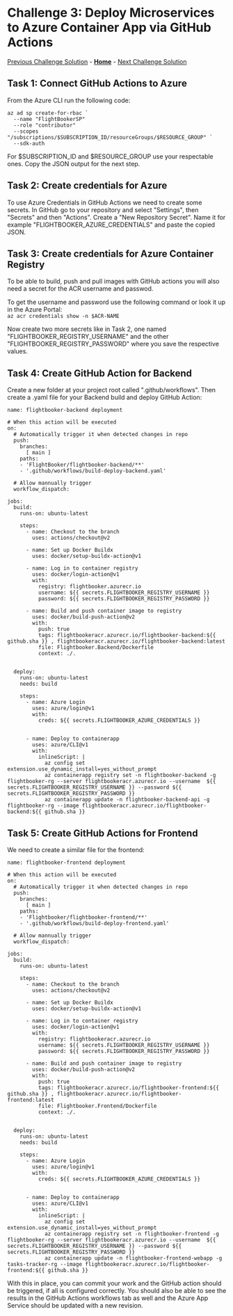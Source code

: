 # Challenge 3: Deploy Microservices to Azure Container App via GitHub Actions

[Previous Challenge Solution](02-Azure-Container-Apps-solution.md) - **[Home](../README.md)** - [Next Challenge Solution](04-FrontDoor-solution.md)

## Task 1: Connect GitHub Actions to Azure

From the Azure CLI run the following code: 
```
az ad sp create-for-rbac `
  --name "FlightBookerSP"
  --role "contributor"
  --scopes "/subscriptions/$SUBSCRIPTION_ID/resourceGroups/$RESOURCE_GROUP" `
  --sdk-auth
```
For $SUBSCRIPTION_ID and $RESOURCE_GROUP use your respectable ones. 
Copy the JSON output for the next step.

## Task 2: Create credentials for Azure

To use Azure Credentials in GitHub Actions we need to create some secrets. In GitHub go to your repository and select "Settings", then "Secrets" and then "Actions". Create a "New Repository Secret".
Name it for example "FLIGHTBOOKER_AZURE_CREDENTIALS" and paste the copied JSON.

## Task 3: Create credentials for Azure Container Registry

To be able to build, push and pull images with GitHub actions you will also need a secret for the ACR username and passwod.

To get the username and password use the following command or look it up in the Azure Portal: <br>
`az acr credentials show -n $ACR-NAME`
<br>

Now create two more secrets like in Task 2, one named "FLIGHTBOOKER_REGISTRY_USERNAME" and the other "FLIGHTBOOKER_REGISTRY_PASSWORD" where you save the respective values. 

## Task 4: Create GitHub Action for Backend

Create a new folder at your project root called ".github/workflows". Then create a .yaml file for your Backend build and deploy GitHub Action:

```
name: flightbooker-backend deployment

# When this action will be executed
on:
  # Automatically trigger it when detected changes in repo
  push:
    branches: 
      [ main ]
    paths:
    - 'FlightBooker/flightbooker-backend/**'
    - '.github/workflows/build-deploy-backend.yaml'

  # Allow mannually trigger 
  workflow_dispatch:      

jobs:
  build:
    runs-on: ubuntu-latest

    steps:
      - name: Checkout to the branch
        uses: actions/checkout@v2

      - name: Set up Docker Buildx
        uses: docker/setup-buildx-action@v1

      - name: Log in to container registry
        uses: docker/login-action@v1
        with:
          registry: flightbooker.azurecr.io
          username: ${{ secrets.FLIGHTBOOKER_REGISTRY_USERNAME }}
          password: ${{ secrets.FLIGHTBOOKER_REGISTRY_PASSWORD }}

      - name: Build and push container image to registry
        uses: docker/build-push-action@v2
        with:
          push: true
          tags: flightbookeracr.azurecr.io/flightbooker-backend:${{ github.sha }} , flightbookeracr.azurecr.io/flightbooker-backend:latest
          file: Flightbooker.Backend/Dockerfile
          context: ./.


  deploy:
    runs-on: ubuntu-latest
    needs: build
    
    steps:
      - name: Azure Login
        uses: azure/login@v1
        with:
          creds: ${{ secrets.FLIGHTBOOKER_AZURE_CREDENTIALS }}


      - name: Deploy to containerapp
        uses: azure/CLI@v1
        with:
          inlineScript: |
            az config set extension.use_dynamic_install=yes_without_prompt
            az containerapp registry set -n flightbooker-backend -g flightbooker-rg --server flightbookeracr.azurecr.io --username  ${{ secrets.FLIGHTBOOKER_REGISTRY_USERNAME }} --password ${{ secrets.FLIGHTBOOKER_REGISTRY_PASSWORD }}
            az containerapp update -n flightbooker-backend-api -g flightbooker-rg --image flightbookeracr.azurecr.io/flightbooker-backend:${{ github.sha }}
```

## Task 5: Create GitHub Actions for Frontend

We need to create a similar file for the frontend:
```
name: flightbooker-frontend deployment

# When this action will be executed
on:
  # Automatically trigger it when detected changes in repo
  push:
    branches: 
      [ main ]
    paths:
    - 'Flightbooker/flightbooker-frontend/**'
    - '.github/workflows/build-deploy-frontend.yaml'

  # Allow mannually trigger 
  workflow_dispatch:      

jobs:
  build:
    runs-on: ubuntu-latest

    steps:
      - name: Checkout to the branch
        uses: actions/checkout@v2

      - name: Set up Docker Buildx
        uses: docker/setup-buildx-action@v1

      - name: Log in to container registry
        uses: docker/login-action@v1
        with:
          registry: flightbookeracr.azurecr.io
          username: ${{ secrets.FLIGHTBOOKER_REGISTRY_USERNAME }}
          password: ${{ secrets.FLIGHTBOOKER_REGISTRY_PASSWORD }}

      - name: Build and push container image to registry
        uses: docker/build-push-action@v2
        with:
          push: true
          tags: flightbookeracr.azurecr.io/flightbooker-frontend:${{ github.sha }} , flightbookeracr.azurecr.io/flightbooker-frontend:latest
          file: Flightbooker.Frontend/Dockerfile
          context: ./.


  deploy:
    runs-on: ubuntu-latest
    needs: build
    
    steps:
      - name: Azure Login
        uses: azure/login@v1
        with:
          creds: ${{ secrets.FLIGHTBOOKER_AZURE_CREDENTIALS }}


      - name: Deploy to containerapp
        uses: azure/CLI@v1
        with:
          inlineScript: |
            az config set extension.use_dynamic_install=yes_without_prompt
            az containerapp registry set -n flightbooker-frontend -g flightbooker-rg --server flightbookeracr.azurecr.io --username  ${{ secrets.FLIGHTBOOKER_REGISTRY_USERNAME }} --password ${{ secrets.FLIGHTBOOKER_REGISTRY_PASSWORD }}
            az containerapp update -n flightbooker-frontend-webapp -g tasks-tracker-rg --image flightbookeracr.azurecr.io/flightbooker-frontend:${{ github.sha }}
```

With this in place, you can commit your work and the GitHub action should be triggered, if all is configured correctly.  You should also be able to see the results in the GitHub Actions workflows tab as well and the Azure App Service should be updated with a new revision.

